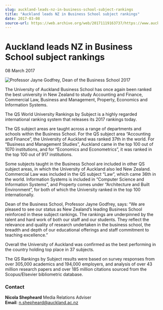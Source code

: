 ```yaml
---
slug: auckland-leads-nz-in-business-school-subject-rankings
title: "Auckland leads NZ in Business School subject rankings"
date: 2017-03-08
source-url: https://web.archive.org/web/20171119163737/https://www.auckland.ac.nz/en/about/news-events-and-notices/news/news-2017/03/auckland-leads-nz-in-business-school-subject-rankings.html
---
```

Auckland leads NZ in Business School subject rankings
=====================================================

08 March 2017

![Professor Jayne Godfrey, Dean of the Business School 2017](https://www.auckland.ac.nz/en/about/news-events-and-notices/news/news-2017/03/auckland-leads-nz-in-business-school-subject-rankings/_jcr_content/par/textimage/image.img.jpg/1489698633070.jpg "Professor Jayne Godfrey, Dean of the Business School 2017")

The University of Auckland Business School has once again been ranked the best university in New Zealand to study Accounting and Finance, Commercial Law, Business and Management, Property, Economics and Information Systems.

The QS World University Rankings by Subject is a highly regarded international ranking system that releases its 2017 rankings today.

The QS subject areas are taught across a range of departments and schools within the Business School. For the QS subject area “Accounting and Finance”, the University of Auckland was ranked 37th in the world. For “Business and Management Studies”, Auckland came in the top 100 out of 1070 institutions, and for “Economics and Econometrics”, it was ranked in the top 100 out of 917 institutions.

Some subjects taught in the Business School are included in other QS subject areas, in which the University of Auckland also led New Zealand. Commercial Law was included in the QS subject “Law”, which came 36th in the world. Information Systems is included in “Computer Science and Information Systems”, and Property comes under “Architecture and Built Environment”, for both of which the University ranked in the top 100 internationally.

Dean of the Business School, Professor Jayne Godfrey, says: “We are pleased to see our status as New Zealand’s leading Business School reinforced in these subject rankings. The rankings are underpinned by the talent and hard work of both our staff and our students. They reflect the relevance and quality of research undertaken in the business school, the breadth and depth of our educational offerings and staff commitment to teaching excellence.”

Overall the University of Auckland was confirmed as the best performing in the country holding top place in 37 subjects.

The QS Rankings by Subject results were based on survey responses from over 305,000 academics and 194,000 employers, and analysis of over 43 million research papers and over 185 million citations sourced from the Scopus/Elsevier bibliometric database.

### **Contact**

**Nicola Shepheard** Media Relations Adviser  
**Email**: n.shepheard@auckland.ac.nz